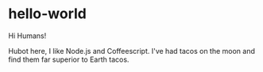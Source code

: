# hello-world
Hi Humans!

Hubot here, I like Node.js and Coffeescript.
I've had tacos on the moon and find them far superior to Earth tacos. 
